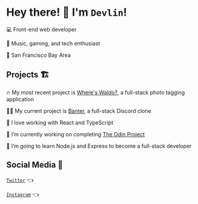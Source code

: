 # Hey there! 👋 I'm `Devlin`!

💻 Front-end web developer

👤 Music, gaming, and tech enthusiast

📍 San Francisco Bay Area

## Projects 🏗️

🔥 My most recent project is [Where's Waldo?](https://devlinrocha.github.io/wheres-waldo/#/), a full-stack photo tagging application

👨‍💻 My current project is [Banter](https://github.com/DevlinRocha/banter), a full-stack Discord clone

💞 I love working with React and TypeScript

🚀 I’m currently working on completing [The Odin Project](https://www.theodinproject.com/)

🌱 I’m going to learn Node.js and Express to become a full-stack developer

## Social Media 💬

[`Twitter`](https://twitter.com/DevlinRocha) 👈

[`Instagram`](https://www.instagram.com/devlinrocha/) 👈


<!--
**DevlinRocha/DevlinRocha** is a ✨ _special_ ✨ repository because its `README.md` (this file) appears on your GitHub profile.

Here are some ideas to get you started:

- 🔭 I’m currently working on ...
- 🌱 I’m currently learning ...
- 👯 I’m looking to collaborate on ...
- 🤔 I’m looking for help with ...
- 💬 Ask me about ...
- 📫 How to reach me: ...
- 😄 Pronouns: ...
- ⚡ Fun fact: ...
-->
